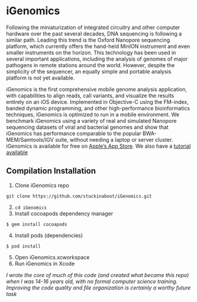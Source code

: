 iGenomics
=========

Following the miniaturization of integrated circuitry and other computer hardware over the past several decades, DNA sequencing is following a similar path. Leading this trend is the Oxford Nanopore sequencing platform, which currently offers the hand-held MinION instrument and even smaller instruments on the horizon. This technology has been used in several important applications, including the analysis of genomes of major pathogens in remote stations around the world. However, despite the simplicity of the sequencer, an equally simple and portable analysis platform is not yet available.

iGenomics is the first comprehensive mobile genome analysis application, with capabilities to align reads, call variants, and visualize the results entirely on an iOS device. Implemented in Objective-C using the FM-index, banded dynamic programming, and other high-performance bioinformatics techniques, iGenomics is optimized to run in a mobile environment. We benchmark iGenomics using a variety of real and simulated Nanopore sequencing datasets of viral and bacterial genomes and show that iGenomics has performance comparable to the popular BWA-MEM/Samtools/IGV suite, without needing a laptop or server cluster. iGenomics is available for free on [Apple’s App Store](https://apple.co/2HCplzr). We also have a [tutorial available](http://schatz-lab.org/iGenomics/)

## Compilation Installation
1) Clone iGenomics repo
```
git clone https://github.com/stuckinaboot/iGenomics.git
```
2) `cd iGenomics`
3) Install cocoapods dependency manager
```
$ gem install cocoapods
```
4) Install pods (dependencies)
```
$ pod install
```
5) Open iGenomics.xcworkspace
6) Run iGenomics in Xcode

*I wrote the core of much of this code (and created what became this repo) when I was 14-16 years old, with no formal computer science training. Improving the code quality and file organization is certainly a worthy future task*
